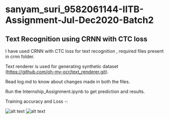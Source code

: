 # sanyam_suri_9582061144-IITB-Assignment-Jul-Dec2020-Batch2

## Text Recognition using CRNN with CTC loss

I have used CRNN with CTC loss for text recognition , required files present in crnn folder.

Text renderer is used for generating synthetic dataset (https://github.com/oh-my-ocr/text_renderer.git).

Read log.md to know about changes made in both the files.

Run the Internship_Assignment.ipynb to get prediction and results.

Training accuracy and Loss -:

![alt text](https://github.com/sanyam83/sanyam_suri_9582061144-IITB-Assignment-Jul-Dec2020-Batch2/blob/train/download%20(1).png?raw=true)
![alt text](https://github.com/sanyam83/sanyam_suri_9582061144-IITB-Assignment-Jul-Dec2020-Batch2/blob/train/download.png?raw=true)
